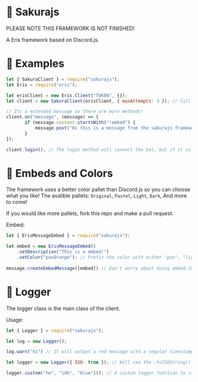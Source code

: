 # 🌸 Sakurajs

PLEASE NOTE THIS FRAMEWORK IS NOT FINISHED!

A Eris framework based on Discord.js.

# 🔧 Examples

```js
let { SakuraClient } = require("sakurajs");
let Eris = require("eris");

let erisClient = new Eris.Client("TOKEN", {});
let client = new SakuraClient(erisClient, { maxAttempts: 3 }); // Call the eris client in the main constructor.

// Its a extended message so there are more methods!
client.on("message", (message) => {
       if (message.content.startsWith("!embed") {
           message.post("Hi this is a message from the sakurajs framework"); // message.post() works the same way channel.createMessage() but it catches the error.
       }
});

client.login(); // The login method will connect the bot, but if it is unable to, it will try to connect using the maxAttempts options or the default 5
```

# 📄 Embeds and Colors

The framework uses a better color pallet than Discord.js so you can choose what you like!
The avalible pallets: `Original`, `Pastel`, `Light`, `Dark`, And more to come!

If you would like more pallets, fork this repo and make a pull request.

Embed:
```js
let { ErisMessageEmbed } = require("sakurajs");

let embed = new ErisMessageEmbed()
    .setDescription("This is a embed!")
    .setColor("pasOrange"); // Prefix the color with either "pas", "light", "dark" or the original color
    
message.createEmbedMessage([embed]) // Don't worry about doing embed.toJSON(), the method already does it.
```

# 📙 Logger
The logger class is the main class of the client.

Usage:
```js
let { Logger } = require("sakurajs");

let log = new Logger();

log.warn("hi") // It will output a red message with a regular timestamp.

let logger = new Logger({ ISO: true }); // Will use the .toISOString() method in the Date constructor.

logger.custom("he", "idk", "blue")(); // A custom logger function to create a custom log. It returns a function because its a custom.
```
